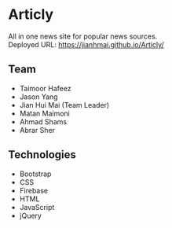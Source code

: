 # Articly
All in one news site for popular news sources.\
Deployed URL: https://jianhmai.github.io/Articly/

## Team
- Taimoor Hafeez
- Jason Yang
- Jian Hui Mai (Team Leader)
- Matan Maimoni
- Ahmad Shams
- Abrar Sher

## Technologies
- Bootstrap
- CSS
- Firebase
- HTML
- JavaScript
- jQuery

